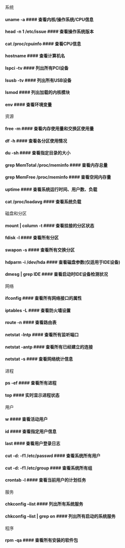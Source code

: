 系统
#### uname -a #### 查看内核/操作系统/CPU信息
#### head -n 1 /etc/issue #### 查看操作系统版本
#### cat /proc/cpuinfo #### 查看CPU信息
#### hostname #### 查看计算机名
#### lspci -tv #### 列出所有PCI设备
#### lsusb -tv #### 列出所有USB设备
#### lsmod #### 列出加载的内核模块
#### env #### 查看环境变量 
资源
#### free -m #### 查看内存使用量和交换区使用量
#### df -h #### 查看各分区使用情况
#### du -sh #### 查看指定目录的大小
#### grep MemTotal /proc/meminfo #### 查看内存总量
#### grep MemFree /proc/meminfo #### 查看空闲内存量
#### uptime #### 查看系统运行时间、用户数、负载
#### cat /proc/loadavg #### 查看系统负载
磁盘和分区
#### mount | column -t #### 查看挂接的分区状态
#### fdisk -l #### 查看所有分区
#### swapon -s #### 查看所有交换分区
#### hdparm -i /dev/hda #### 查看磁盘参数(仅适用于IDE设备)
#### dmesg | grep IDE #### 查看启动时IDE设备检测状况
网络
#### ifconfig #### 查看所有网络接口的属性
#### iptables -L #### 查看防火墙设置
#### route -n #### 查看路由表
#### netstat -lntp #### 查看所有监听端口
#### netstat -antp #### 查看所有已经建立的连接
#### netstat -s #### 查看网络统计信息
进程
#### ps -ef #### 查看所有进程
#### top #### 实时显示进程状态
用户
#### w #### 查看活动用户
#### id #### 查看指定用户信息
#### last #### 查看用户登录日志
#### cut -d: -f1 /etc/passwd #### 查看系统所有用户
#### cut -d: -f1 /etc/group #### 查看系统所有组
#### crontab -l #### 查看当前用户的计划任务
服务
#### chkconfig –list #### 列出所有系统服务
#### chkconfig –list | grep on #### 列出所有启动的系统服务
程序
#### rpm -qa #### 查看所有安装的软件包
